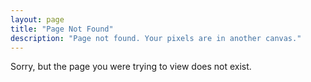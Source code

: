 ```yaml
---
layout: page
title: "Page Not Found"
description: "Page not found. Your pixels are in another canvas."
---  
```


Sorry, but the page you were trying to view does not exist.